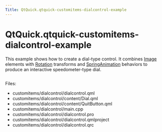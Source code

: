 ```yaml
---
Title: QtQuick.qtquick-customitems-dialcontrol-example
---
```


# QtQuick.qtquick-customitems-dialcontrol-example

<span class="subtitle"></span>
<!-- $$$customitems/dialcontrol-description -->
<p>This example shows how to create a dial-type control. It combines <a href="https://developer.ubuntu.comapps/qml/sdk-15.04.4/QtQuick.imageelements/#image">Image</a> elements with <a href="QtQuick.Rotation.md">Rotation</a> transforms and <a href="QtQuick.SpringAnimation.md">SpringAnimation</a> behaviors to produce an interactive speedometer-type dial.</p>
<p class="centerAlign"><img src="https://developer.ubuntu.com/static/devportal_uploaded/c3597d05-5025-4dcc-92dc-fb58d94ffe31-../qtquick-customitems-dialcontrol-example/images/qml-dialcontrol-example.png" alt="" /></p><p>Files:</p>
<ul>
<li>customitems/dialcontrol/dialcontrol.qml</li>
<li>customitems/dialcontrol/content/Dial.qml</li>
<li>customitems/dialcontrol/content/QuitButton.qml</li>
<li>customitems/dialcontrol/main.cpp</li>
<li>customitems/dialcontrol/dialcontrol.pro</li>
<li>customitems/dialcontrol/dialcontrol.qmlproject</li>
<li>customitems/dialcontrol/dialcontrol.qrc</li>
</ul>
<!-- @@@customitems/dialcontrol -->

